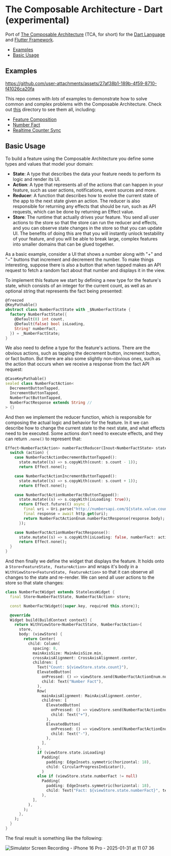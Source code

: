 # The Composable Architecture - Dart (experimental)

Port of [The Composable Architecture](https://github.com/pointfreeco/swift-composable-architecture) (TCA, for short) for the [Dart Language](https://dart.dev) and [Flutter Framework](https://flutter.dev).

- [Examples](#examples)
- [Basic Usage](#basic-usage)

## Examples
https://github.com/user-attachments/assets/27af38b1-189b-4f59-8710-f41026ca20fa

This repo comes with _lots_ of examples to demonstrate how to solve common and complex problems with 
the Composable Architecture. Check out [this](./tca_flutter_example/lib) directory to see them all, including:

* [Feature Composition](./tca_flutter_example/lib/feature_composition)
* [Number Fact](./tca_flutter_example/lib/number_fact/number_fact.dart)
* [Realtime Counter Sync](./tca_flutter_example/lib/realtime_counter_sync/realtime_counter_sync.dart)

## Basic Usage

To build a feature using the Composable Architecture you define some types and values that model your domain:

- **State**: A type that describes the data your feature needs to perform its logic and render its UI.
- **Action**: A type that represents all of the actions that can happen in your feature, such as user actions, notifications, event sources and more.
- **Reducer**: A function that describes how to evolve the current state of the app to the next state given an action. The reducer is also responsible for returning any effects that should be run, such as API requests, which can be done by returning an Effect value.
- **Store**: The runtime that actually drives your feature. You send all user actions to the store so that the store can run the reducer and effects, and you can observe state changes in the store so that you can update UI.
The benefits of doing this are that you will instantly unlock testability of your feature, and you will be able to break large, complex features into smaller domains that can be glued together.

As a basic example, consider a UI that shows a number along with "+" and "−" buttons that increment and decrement the number. To make things interesting, suppose there is also a button that when tapped makes an API request to fetch a random fact about that number and displays it in the view.

To implement this feature we start by defining a new type for the feature's state, which consists of an integer for the current count, as well as an optional string that represents the fact being presented:

```dart
@freezed
@KeyPathable()
abstract class NumberFactState with _$NumberFactState {
  factory NumberFactState({
    @Default(0) int count,
    @Default(false) bool isLoading,
    String? numberFact,
  }) = _NumberFactState;
}

```

We also need to define a type for the feature's actions. There are the obvious actions, such as tapping the decrement button, increment button, or fact button. But there are also some slightly non-obvious ones, such as the action that occurs when we receive a response from the fact API request:

```dart 
@CaseKeyPathable()
sealed class NumberFactAction<
  DecrementButtonTapped,
  IncrementButtonTapped,
  NumberFactButtonTapped,
  NumberFactResponse extends String //
> {}
```

And then we implement the reducer function, which is responsible for composing the actual logic and behavior for the feature. In it we can describe how to change the current state to the next state, and what effects need to be executed. Some actions don't need to execute effects, and they can return `.none()` to represent that:

```dart
Effect<NumberFactAction> numberFactReducer(Inout<NumberFactState> state, NumberFactAction action) {
  switch (action) {
    case NumberFactActionDecrementButtonTapped():
      state.mutate((s) => s.copyWith(count: s.count - 1));
      return Effect.none();

    case NumberFactActionIncrementButtonTapped():
      state.mutate((s) => s.copyWith(count: s.count + 1));
      return Effect.none();

    case NumberFactActionNumberFactButtonTapped():
      state.mutate((s) => s.copyWith(isLoading: true));
      return Effect.future(() async {
        final uri = Uri.parse("http://numbersapi.com/${state.value.count}/trivia");
        final response = await http.get(uri);
        return NumberFactActionEnum.numberFactResponse(response.body);
      });

    case NumberFactActionNumberFactResponse():
      state.mutate((s) => s.copyWith(isLoading: false, numberFact: action.numberFactResponse));
      return Effect.none();
  }
}
```

And then finally we define the widget that displays the feature. It holds onto a `Store<FeatureState, FeatureAction>` and wraps it's body in a `WithViewStore<FeatureState, FeatureAction>` so that it can observe all changes to the state and re-render. We can send all user actions to the store so that state changes:

```dart
class NumberFactWidget extends StatelessWidget {
  final Store<NumberFactState, NumberFactAction> store;

  const NumberFactWidget({super.key, required this.store});

  @override
  Widget build(BuildContext context) {
    return WithViewStore<NumberFactState, NumberFactAction>(
      store,
      body: (viewStore) {
        return Center(
          child: Column(
            spacing: 8,
            mainAxisSize: MainAxisSize.min,
            crossAxisAlignment: CrossAxisAlignment.center,
            children: [
              Text("Count: ${viewStore.state.count}"),
              ElevatedButton(
                onPressed: () => viewStore.send(NumberFactActionEnum.numberFactButtonTapped()),
                child: Text("Number Fact"),
              ),
              Row(
                mainAxisAlignment: MainAxisAlignment.center,
                children: [
                  ElevatedButton(
                    onPressed: () => viewStore.send(NumberFactActionEnum.incrementButtonTapped()),
                    child: Text("+"),
                  ),
                  ElevatedButton(
                    onPressed: () => viewStore.send(NumberFactActionEnum.decrementButtonTapped()),
                    child: Text("-"),
                  ),
                ],
              ),
              if (viewStore.state.isLoading)
                Padding(
                  padding: EdgeInsets.symmetric(horizontal: 18),
                  child: CircularProgressIndicator(),
                )
              else if (viewStore.state.numberFact != null)
                Padding(
                  padding: EdgeInsets.symmetric(horizontal: 18),
                  child: Text("Fact: ${viewStore.state.numberFact}", textAlign: TextAlign.center),
                ),
            ],
          ),
        );
      },
    );
  }
}
```

The final result is something like the following:

![Simulator Screen Recording - iPhone 16 Pro - 2025-01-31 at 11 07 36](https://github.com/user-attachments/assets/6d94c617-0318-48ba-806a-0b7d6ca50a93)
